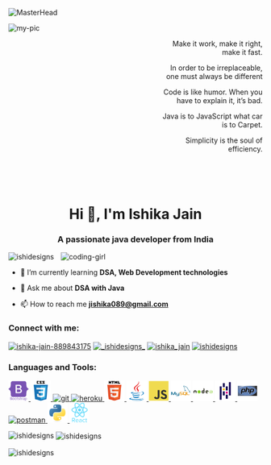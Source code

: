 
![MasterHead](https://media-exp1.licdn.com/dms/image/C561BAQF48r3wrtVxow/company-background_10000/0/1519801300401?e=2147483647&v=beta&t=9lS3j8YQb-qDrG7I9Ya_U0FasyGqEwfZOHVlokVcHQo)
<div>
<img align="left" alt="my-pic" src="https://media-exp1.licdn.com/dms/image/C4D03AQEkylgFejOn5g/profile-displayphoto-shrink_800_800/0/1615095834546?e=1660176000&v=beta&t=q5IezkV0bCiH_zolhcYc8TQS5HEA04Bvk0InX_zW7Hw" width="300" height="300">
<br>
<p align="right">Make it work, make it right, make it fast.</p>
<p align="right">In order to be irreplaceable, one must always be different</p>
<p align="right">Code is like humor. When you have to explain it, it’s bad.</p>
<p align="right">Java is to JavaScript what car is to Carpet.</p>
<p align="right">Simplicity is the soul of efficiency.</p>
</div>
<br>
<br>
<br>
<h1 align="center">Hi 👋, I'm Ishika Jain</h1>
<h3 align="center">A passionate java developer from India</h3>
<img align="right" alt="coding-girl" width="400" src="https://c.tenor.com/AlUkiGkR2j8AAAAM/new-game-ahagon-umiko-programming.gif" />

<p align="left"> <img src="https://komarev.com/ghpvc/?username=ishidesigns&label=Profile%20views&color=0e75b6&style=flat" alt="ishidesigns" /> </p>

- 🌱 I’m currently learning **DSA, Web Development technologies**

- 💬 Ask me about **DSA with Java**

- 📫 How to reach me **jishika089@gmail.com**

<h3 align="left">Connect with me:</h3>
<p align="left">
<a href="https://linkedin.com/in/ishika-jain-889843175" target="blank"><img align="center" src="https://raw.githubusercontent.com/rahuldkjain/github-profile-readme-generator/master/src/images/icons/Social/linked-in-alt.svg" alt="ishika-jain-889843175" height="30" width="40" /></a>
<a href="https://instagram.com/_ishidesigns_" target="blank"><img align="center" src="https://raw.githubusercontent.com/rahuldkjain/github-profile-readme-generator/master/src/images/icons/Social/instagram.svg" alt="_ishidesigns_" height="30" width="40" /></a>
<a href="https://www.codechef.com/users/ishika_jain" target="blank"><img align="center" src="https://cdn.jsdelivr.net/npm/simple-icons@3.1.0/icons/codechef.svg" alt="ishika_jain" height="30" width="40" /></a>
<a href="https://www.leetcode.com/ishidesigns" target="blank"><img align="center" src="https://raw.githubusercontent.com/rahuldkjain/github-profile-readme-generator/master/src/images/icons/Social/leet-code.svg" alt="ishidesigns" height="30" width="40" /></a>
</p>

<h3 align="left">Languages and Tools:</h3>
<p align="left"> <a href="https://getbootstrap.com" target="_blank" rel="noreferrer"> <img src="https://raw.githubusercontent.com/devicons/devicon/master/icons/bootstrap/bootstrap-plain-wordmark.svg" alt="bootstrap" width="40" height="40"/> </a> <a href="https://www.w3schools.com/css/" target="_blank" rel="noreferrer"> <img src="https://raw.githubusercontent.com/devicons/devicon/master/icons/css3/css3-original-wordmark.svg" alt="css3" width="40" height="40"/> </a> <a href="https://git-scm.com/" target="_blank" rel="noreferrer"> <img src="https://www.vectorlogo.zone/logos/git-scm/git-scm-icon.svg" alt="git" width="40" height="40"/> </a> <a href="https://heroku.com" target="_blank" rel="noreferrer"> <img src="https://www.vectorlogo.zone/logos/heroku/heroku-icon.svg" alt="heroku" width="40" height="40"/> </a> <a href="https://www.w3.org/html/" target="_blank" rel="noreferrer"> <img src="https://raw.githubusercontent.com/devicons/devicon/master/icons/html5/html5-original-wordmark.svg" alt="html5" width="40" height="40"/> </a> <a href="https://www.java.com" target="_blank" rel="noreferrer"> <img src="https://raw.githubusercontent.com/devicons/devicon/master/icons/java/java-original.svg" alt="java" width="40" height="40"/> </a> <a href="https://developer.mozilla.org/en-US/docs/Web/JavaScript" target="_blank" rel="noreferrer"> <img src="https://raw.githubusercontent.com/devicons/devicon/master/icons/javascript/javascript-original.svg" alt="javascript" width="40" height="40"/> </a> <a href="https://www.mysql.com/" target="_blank" rel="noreferrer"> <img src="https://raw.githubusercontent.com/devicons/devicon/master/icons/mysql/mysql-original-wordmark.svg" alt="mysql" width="40" height="40"/> </a> <a href="https://nodejs.org" target="_blank" rel="noreferrer"> <img src="https://raw.githubusercontent.com/devicons/devicon/master/icons/nodejs/nodejs-original-wordmark.svg" alt="nodejs" width="40" height="40"/> </a> <a href="https://pandas.pydata.org/" target="_blank" rel="noreferrer"> <img src="https://raw.githubusercontent.com/devicons/devicon/2ae2a900d2f041da66e950e4d48052658d850630/icons/pandas/pandas-original.svg" alt="pandas" width="40" height="40"/> </a> <a href="https://www.php.net" target="_blank" rel="noreferrer"> <img src="https://raw.githubusercontent.com/devicons/devicon/master/icons/php/php-original.svg" alt="php" width="40" height="40"/> </a> <a href="https://postman.com" target="_blank" rel="noreferrer"> <img src="https://www.vectorlogo.zone/logos/getpostman/getpostman-icon.svg" alt="postman" width="40" height="40"/> </a> <a href="https://www.python.org" target="_blank" rel="noreferrer"> <img src="https://raw.githubusercontent.com/devicons/devicon/master/icons/python/python-original.svg" alt="python" width="40" height="40"/> </a> <a href="https://reactjs.org/" target="_blank" rel="noreferrer"> <img src="https://raw.githubusercontent.com/devicons/devicon/master/icons/react/react-original-wordmark.svg" alt="react" width="40" height="40"/> </a> </p>

<p><img align="left" src="https://github-readme-stats.vercel.app/api/top-langs?username=ishidesigns&show_icons=true&locale=en&layout=compact" alt="ishidesigns" /></p>

<p>&nbsp;<img align="center" src="https://github-readme-stats.vercel.app/api?username=ishidesigns&show_icons=true&locale=en" alt="ishidesigns" /></p>

<p><img align="center" src="https://github-readme-streak-stats.herokuapp.com/?user=ishidesigns&" alt="ishidesigns" /></p>
